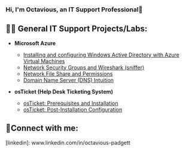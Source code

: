 ### Hi, I'm Octavious, an IT Support Professional👋

 ## 👨‍💻 General IT Support Projects/Labs:  
- <b>Microsoft Azure</b>
  - [Installing and configuring Windows Active Directory with Azure Virtual Machines](https://github.com/SenseiK954/ADconfig)  
  - [Network Security Groups and Wireshark (sniffer)](https://github.com/SenseiK954/NSG-WS)  
  - [Network File Share and Permissions](https://github.com/SenseiK954/NFS)  
  - [Domain Name Server (DNS) Intuition](https://github.com/SenseiK954/DNST)  
  
- <b>osTicket (Help Desk Ticketing System)</b>
  - [osTicket: Prerequisites and Installation](https://github.com/OPadgett/osticket-prereqs)
  - [osTicket: Post-Installation Configuration](https://github.com/SenseiK954/osticketing-postconfig)
  

<h2>🤳Connect with me:</h2>
[linkedin]: www.linkedin.com/in/octavious-padgett


